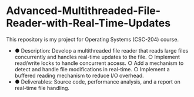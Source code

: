 # Advanced-Multithreaded-File-Reader-with-Real-Time-Updates
This repository is my project for Operating Systems (CSC-204) course. 
- ● Description: Develop a multithreaded file reader that reads large files concurrently and handles
real-time updates to the file.
○ Implement read/write locks to handle concurrent access.
○ Add a mechanism to detect and handle file modifications in real-time.
○ Implement a buffered reading mechanism to reduce I/O overhead.
- ● Deliverables: Source code, performance analysis, and a report on real-time file handling.
